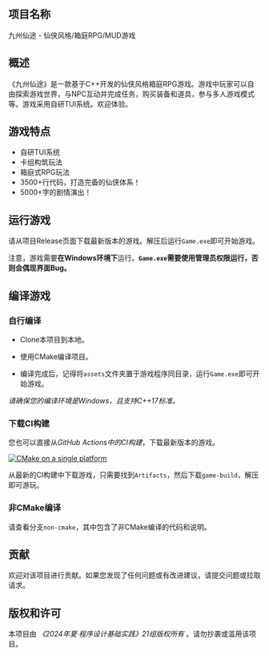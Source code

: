 ## 项目名称

九州仙途 - 仙侠风格/箱庭RPG/MUD游戏

## 概述

《九州仙途》是一款基于C++开发的仙侠风格箱庭RPG游戏。游戏中玩家可以自由探索游戏世界，与NPC互动并完成任务，购买装备和道具，参与多人游戏模式等。游戏采用自研TUI系统。欢迎体验。

## 游戏特点

- 自研TUI系统
- 卡组构筑玩法
- 箱庭式RPG玩法
- 3500+行代码，打造完备的仙侠体系！
- 5000+字的剧情演出！

## 运行游戏

请从项目Release页面下载最新版本的游戏。解压后运行`Game.exe`即可开始游戏。

注意，游戏需要**在Windows环境下**运行。**`Game.exe`需要使用管理员权限运行，否则会偶现界面Bug。**

## 编译游戏

### 自行编译

- Clone本项目到本地。

- 使用CMake编译项目。

- 编译完成后，记得将`assets`文件夹置于游戏程序同目录，运行`Game.exe`即可开始游戏。

*请确保您的编译环境是Windows，且支持C++17标准。*

### 下载CI构建

您也可以直接从*GitHub Actions中的CI构建*，下载最新版本的游戏。

 [![CMake on a single platform](https://github.com/jstar0/CppGame/actions/workflows/cmake-single-platform.yml/badge.svg)](https://github.com/jstar0/CppGame/actions/workflows/cmake-single-platform.yml)

从最新的CI构建中下载游戏，只需要找到`Artifacts`，然后下载`game-build`，解压即可游玩。

### 非CMake编译

请查看分支`non-cmake`，其中包含了非CMake编译的代码和说明。

## 贡献

欢迎对该项目进行贡献。如果您发现了任何问题或有改进建议，请提交问题或拉取请求。

## 版权和许可

本项目由 *《2024年夏·程序设计基础实践》21组版权所有* 。请勿抄袭或滥用该项目。
